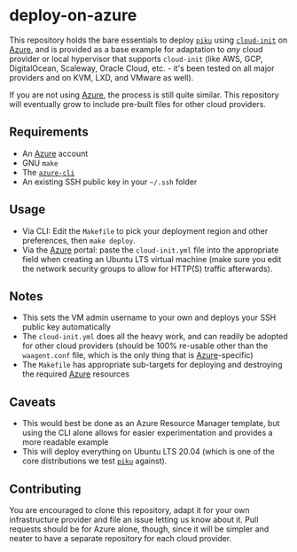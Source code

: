 # deploy-on-azure

This repository holds the bare essentials to deploy [`piku`][piku] using [`cloud-init`][ci] on [Azure][az], and is provided as a base example for adaptation to _any_ cloud provider or local hypervisor that supports `cloud-init` (like AWS, GCP, DigitalOcean, Scaleway, Oracle Cloud, etc. - it's been tested on all major providers and on KVM, LXD, and VMware as well).

If you are not using [Azure][az], the process is still quite similar. This repository will eventually grow to include pre-built files for other cloud providers.

## Requirements

* An [Azure][az] account
* GNU `make`
* The [`azure-cli`][azcli]
* An existing SSH public key in your `~/.ssh` folder 

## Usage

* Via CLI: Edit the `Makefile` to pick your deployment region and other preferences, then `make deploy`.
* Via the [Azure][az] portal: paste the `cloud-init.yml` file into the appropriate field when creating an Ubuntu LTS virtual machine (make sure you edit the network security groups to allow for HTTP(S) traffic afterwards).

## Notes

* This sets the VM admin username to your own and deploys your SSH public key automatically
* The `cloud-init.yml` does all the heavy work, and can readily be adopted for other cloud providers (should be 100% re-usable other than the `waagent.conf` file, which is the only thing that is [Azure][az]-specific)
* The `Makefile` has appropriate sub-targets for deploying and destroying the required [Azure][az] resources

## Caveats

* This would best be done as an Azure Resource Manager template, but using the CLI alone allows for easier experimentation and provides a more readable example
* This will deploy everything on Ubuntu LTS 20.04 (which is one of the core distributions we test [`piku`][piku] against).

## Contributing

You are encouraged to clone this repository, adapt it for your own infrastructure provider and file an issue letting us know about it. Pull requests should be for Azure alone, though, since it will be simpler and neater to have a separate repository for each cloud provider.

[az]: http://azure.microsoft.com/
[azcli]: https://docs.microsoft.com/en-us/cli/azure/install-azure-cli
[piku]: https://github.com/piku
[ci]: https://cloudinit.readthedocs.io
